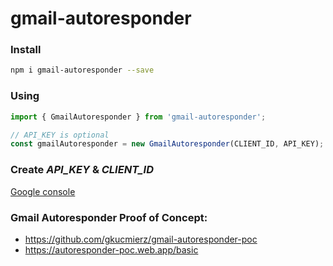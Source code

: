 
# gmail-autoresponder

### Install

```bash
npm i gmail-autoresponder --save
```

### Using
```js
import { GmailAutoresponder } from 'gmail-autoresponder';

// API_KEY is optional
const gmailAutoresponder = new GmailAutoresponder(CLIENT_ID, API_KEY);
```

### Create *API_KEY* & *CLIENT_ID*
[Google console](https://console.developers.google.com/apis/credentials)

### Gmail Autoresponder Proof of Concept:
- https://github.com/gkucmierz/gmail-autoresponder-poc
- https://autoresponder-poc.web.app/basic
